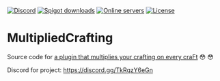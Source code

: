 [![Discord](https://img.shields.io/discord/811844634090537040?color=7289da&label=discord&logo=discord&logoColor=white)](https://discord.gg/TkRqzY6eGn)
[![Spigot downloads](https://img.shields.io/spiget/downloads/89265?color=yellow&label=Spigot%20downloads)](https://www.spigotmc.org/resources/tapls-multiplied-crafting-challenge-recreation.89265/)
[![Online servers](https://img.shields.io/bstats/servers/10431?color=brightgreen&label=Online%20servers)](https://bstats.org/plugin/bukkit/Multiplied%20Crafting/10431)
[![License](https://img.shields.io/badge/License-GPL-orange)](https://github.com/notnotnotswipez/MultipliedCrafting/blob/main/LICENSE)

# MultipliedCrafting

Source code for [a plugin that multiplies your crafting on every craFt](https://www.spigotmc.org/resources/tapls-multiplied-crafting-challenge-recreation.89265/) :flushed: :flushed:


Discord for project: https://discord.gg/TkRqzY6eGn

